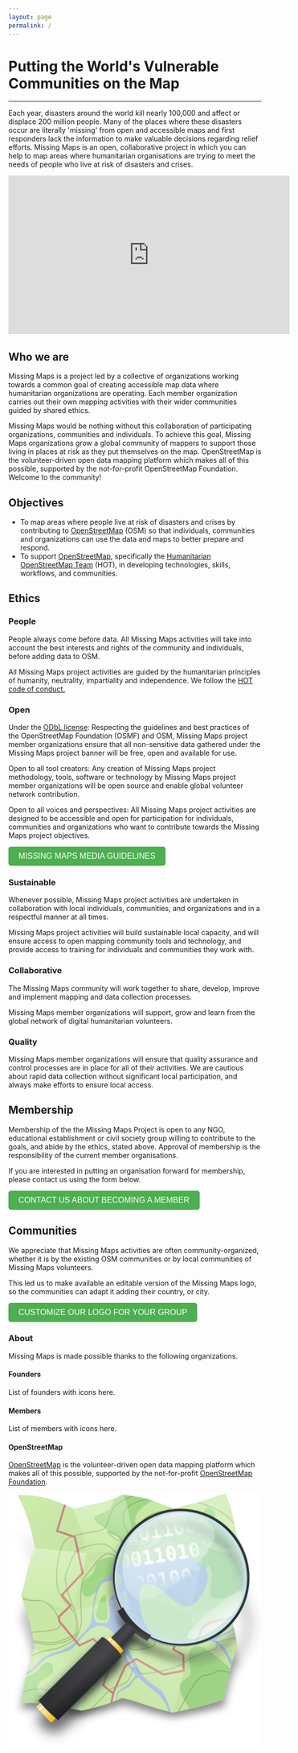 ```yaml
---
layout: page
permalink: /
---
```

<!--<a href="https://github.com/osmus/dogwood"><img src="img/logo.svg" style="border:none;width:100px;"/></a>  -->

# Putting the World's Vulnerable Communities on the Map
<hr>


Each year, disasters around the world kill nearly 100,000 and affect or displace 200 million people. Many of the places where these disasters occur are literally 'missing' from open and accessible maps and first responders lack the information to make valuable decisions regarding relief efforts. Missing Maps is an open, collaborative project in which you can help to map areas where humanitarian organisations are trying to meet the needs of people who live at risk of disasters and crises.

<iframe width="560" height="315" src="https://www.youtube.com/embed/wEEnOqmVfqM?si=76V22OilwpWkOa9E" title="YouTube video player" frameborder="0" allow="accelerometer; autoplay; clipboard-write; encrypted-media; gyroscope; picture-in-picture; web-share" referrerpolicy="strict-origin-when-cross-origin" allowfullscreen></iframe>

## Who we are


Missing Maps is a project led by a collective of organizations working towards a common goal of creating accessible map data where humanitarian organizations are operating. Each member organization carries out their own mapping activities with their wider communities guided by shared ethics.

Missing Maps would be nothing without this collaboration of participating organizations, communities and individuals. To achieve this goal, Missing Maps organizations grow a global community of mappers to support those living in places at risk as they put themselves on the map. OpenStreetMap is the volunteer-driven open data mapping platform which makes all of this possible, supported by the not-for-profit OpenStreetMap Foundation. Welcome to the community!

## Objectives
<ul>
   <li> To map areas where people live at risk of disasters and crises by contributing to <a href="https://www.openstreetmap.org" target="_blank">OpenStreetMap</a> (OSM) so that individuals, communities and organizations can use the data and maps to better prepare and respond.</li>
   <li>To support <a href="https://www.openstreetmap.org" target="_blank">OpenStreetMap</a>, specifically the <a href="https://www.hotosm.org/" target="_blank">Humanitarian OpenStreetMap Team</a> (HOT), in developing technologies, skills, workflows, and communities.</li>
</ul>

## Ethics

### People

People always come before data. All Missing Maps activities will take into account the best interests and rights of the community and individuals, before adding data to OSM.

All Missing Maps project activities are guided by the humanitarian principles of humanity, neutrality, impartiality and independence. We follow the <a href="https://www.hotosm.org/code-of-conduct" target="_blank">HOT code of conduct.</a>

### Open

Under the <a href="https://opendatacommons.org/licenses/odbl/" target="_blank">ODbL license</a>: Respecting the guidelines and best practices of the OpenStreetMap Foundation (OSMF) and OSM, Missing Maps project member organizations ensure that all non-sensitive data gathered under the Missing Maps project banner will be free, open and available for use.

Open to all tool creators: Any creation of Missing Maps project methodology, tools, software or technology by Missing Maps project member organizations will be open source and enable global volunteer network contribution.

Open to all voices and perspectives: All Missing Maps project activities are designed to be accessible and open for participation for individuals, communities and organizations who want to contribute towards the Missing Maps project objectives.

<button onclick="window.open('../../assets/downloads/en/MissingMapsMediaGuideGeneral_Web.png', '_blank')" style="font-size: 16px; padding: 10px 20px; background-color: #4CAF50; color: white; border: none; border-radius: 5px; cursor: pointer;">MISSING MAPS MEDIA GUIDELINES</button>

### Sustainable

Whenever possible, Missing Maps project activities are undertaken in collaboration with local individuals, communities, and organizations and in a respectful manner at all times.

Missing Maps project activities will build sustainable local capacity, and will ensure access to open mapping community tools and technology, and provide access to training for individuals and communities they work with.

### Collaborative

The Missing Maps community will work together to share, develop, improve and implement mapping and data collection processes.

Missing Maps member organizations will support, grow and learn from the global network of digital humanitarian volunteers.


### Quality

Missing Maps member organizations will ensure that quality assurance and control processes are in place for all of their activities. We are cautious about rapid data collection without significant local participation, and always make efforts to ensure local access.

## Membership

Membership of the the Missing Maps Project is open to any NGO, educational establishment or civil society group willing to contribute to the goals, and abide by the ethics, stated above. Approval of membership is the responsibility of the current member organisations.

If you are interested in putting an organisation forward for membership, please contact us using the form below.

<button onclick="window.open('mailto:partnerships@hotosm.org', '_blank')" style="font-size: 16px; padding: 10px 20px; background-color: #4CAF50; color: white; border: none; border-radius: 5px; cursor: pointer;">CONTACT US ABOUT BECOMING A MEMBER</button>


## Communities

We appreciate that Missing Maps activities are often community-organized, whether it is by the existing OSM communities or by local communities of Missing Maps volunteers.

This led us to make available an editable version of the Missing Maps logo, so the communities can adapt it adding their country, or city.

<button onclick="window.open('https://drive.google.com/drive/folders/1U80TG2elfc9JNnLoKVmbU1mDcK4zCaw6', '_blank')" style="font-size: 16px; padding: 10px 20px; background-color: #4CAF50; color: white; border: none; border-radius: 5px; cursor: pointer;">CUSTOMIZE OUR LOGO FOR YOUR GROUP</button>


### About

Missing Maps is made possible thanks to the following organizations.

#### Founders

List of founders with icons here.

#### Members

List of members with icons here.

#### OpenStreetMap

<a href="https://www.openstreetmap.org" target="_blank">OpenStreetMap</a> is the volunteer-driven open data mapping platform which makes all of this possible, supported by the not-for-profit <a href="https://osmfoundation.org/" target="_blank">OpenStreetMap Foundation</a>.

<a href="https://www.openstreetmap.org">
    <img src="img/Openstreetmap_logo.svg" alt="OpenStreetMap">
</a>






<!-- Dogwood is the [theme](https://jekyllrb.com/docs/themes/) for the [Jekyll](https://jekyllrb.com) static site generator powering [openstreetmap.us](https://openstreetmap.us). While the content for the OpenStreetMap US website is kept internal to the organization, we've decided to open source the site's theme for the benefit of the community.

Dogwood pushes the envelope of what's possible with static site generators. It supports complex sites with thousands of interconnected, customizable pages, each with their own requirements. For example, you can make a page for a person that links to and from posts they've written, event they've spoken at, and projects they're a part of.

Dogwood is under active development and is not currently versioned. Breaking changes may occur without notice, so we recommend targeting a specific commit of the project of simply forking it.

The Dogwood theme is named for Virginia's state flower, since the OpenStreetMap US [website redesign](https://openstreetmap.us/news/2023/06/website-redesign/) was announced onstage at [State of the Map US 2023](https://openstreetmap.us/events/state-of-the-map-us/2023) in Richmond, Virginia.

## Installation

Dogwood is not distributed as a Ruby gem at this time. However, can still use Dogwood as a theme for your Jekyll site.

Open your terminal and `cd` into the repo's directory. Add Dogwood as a submodule:

```
$ git submodule add https://github.com/osmus/dogwood.git
```

This will clone the theme repo into a `dogwood` folder and also add a .gitmodules file:

```
[submodule "dogwood"]
	path = dogwood
	url = https://github.com/osmus/dogwood.git
```

Next, add these lines to your Jekyll site's `Gemfile`:

```ruby
# theme
gem "osmus-dogwood", path: "dogwood"

# theme plugins
gem "absolute-urls", path: "./dogwood/_plugins/absolute-urls"
gem "post-aliases", path: "./dogwood/_plugins/post-aliases"
gem "unwrap-img", path: "./dogwood/_plugins/unwrap-img"
```

Add this line to your Jekyll site's `_config.yml`:

```yaml
theme: osmus-dogwood
```

And then execute:

```
$ bundle install
```

If you're already running your dev server you'll need to manually restart it for the config changes to take effect

## Get involved

### Code of Conduct
Participation is subject to the [OpenStreetMap US Code of Conduct](https://wiki.openstreetmap.org/wiki/Foundation/Local_Chapters/United_States/Code_of_Conduct_Committee/OSM_US_Code_of_Conduct). Please take a moment to review the CoC prior to contributing, and remember to be nice :)

### Contributing

You can open an [issue](https://github.com/osmus/dogwood/issues) in this repository if you have a question, comment, or idea. Please search existing issues first in case someone else had the same thought. [Pull request](https://github.com/osmus/dogwood/pulls) are public, but we recommend opening or commenting on an issue before writing any code so that we can make sure your work is aligned with the goals of the project.

### Development setup
1. [Clone the repository](https://docs.github.com/en/repositories/creating-and-managing-repositories/cloning-a-repository)
2. Open your terminal and `cd` into the repo's directory
3. Run `bundle install` to install the Ruby gems
4. Run `bundle exec jekyll serve` (or simply `jekyll serve`) to start the development server
5. Visit [http://localhost:4000](http://localhost:4000) in your browser

## License

The theme is available as open source under the terms of the [MIT License](https://opensource.org/licenses/MIT).

## Acknowledgements

* Dogwood was originally designed and developed by [Quincy Morgan](https://github.com/quincylvania) under contract to OpenStreetMap US
* Most icons by [FontAwesome](https://fontawesome.com)
* Thank you to the Jekyll team and to everyone who believes in open software and knowledge  -->
